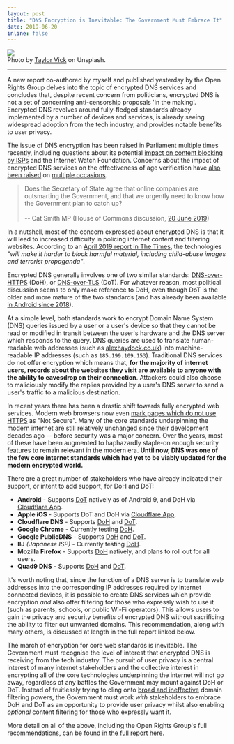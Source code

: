 ```yaml
---
layout: post
title: "DNS Encryption is Inevitable: The Government Must Embrace It"
date: 2019-06-20
inline: false
---
```

<div class="img_row">
  <img class="col three" src="{{ site.baseurl }}/assets/img/encrypted-dns-article-header.jpg">
</div>
<div class="col three caption">Photo by <a href="https://unsplash.com/photos/M5tzZtFCOfs">Taylor Vick</a> on Unsplash.</div>

***
A new report co-authored by myself and published yesterday by the Open Rights Group delves into the topic of encrypted DNS services and concludes that, despite recent concern from politicians, encrypted DNS is not a set of concerning anti-censorship proposals 'in the making'. Encrypted DNS revolves around fully-fledged standards already implemented by a number of devices and services, is already seeing widespread adoption from the tech industry, and provides notable benefits to user privacy.

The issue of DNS encryption has been raised in Parliament multiple times recently, including questions about its potential [impact on content blocking by ISPs](https://hansard.parliament.uk/Lords/2019-05-14/debates/E84CBBAE-E005-46E0-B7E5-845882DB1ED8/InternetEncryption#contribution-1173F87E-6D5C-4D40-AA22-AE130D5FE34C) and the Internet Watch Foundation. Concerns about the impact of encrypted DNS services on the effectiveness of age verification have [also been raised](https://hansard.parliament.uk/Commons/2019-06-20/debates/FEB4CA3E-3F17-4E1C-803A-7194ECB996FF/OnlinePornographyAgeVerification#contribution-9B5F82E0-B9A4-41F5-AD91-0A9DB75523F0) on [multiple occasions](https://hansard.parliament.uk/Lords/2019-06-20/debates/25EBF901-BE4F-488B-8AE9-9A7DB1089DE5/AgeVerification#contribution-DF6BE9F4-5287-4A44-B2EF-6E0DAD70F867).

> Does the Secretary of State agree that online companies are outsmarting the Government, and that we urgently need to know how the Government plan to catch up? <br><br> -- Cat Smith MP (House of Commons discussion, [20 June 2019](https://hansard.parliament.uk/Commons/2019-06-20/debates/FEB4CA3E-3F17-4E1C-803A-7194ECB996FF/OnlinePornographyAgeVerification#contribution-9B5F82E0-B9A4-41F5-AD91-0A9DB75523F0))

In a nutshell, most of the concern expressed about encrypted DNS is that it will lead to increased difficulty in policing internet content and filtering websites. According to an [April 2019 report in The Times](https://www.thetimes.co.uk/article/warning-over-google-chrome-browsers-new-threat-to-children-vm09w9jpr), the technologies *"will make it harder to block harmful material, including child-abuse images and terrorist propaganda"*.

Encrypted DNS generally involves one of two similar standards: [DNS-over-HTTPS](https://en.wikipedia.org/wiki/DNS_over_HTTPS) (DoH), or [DNS-over-TLS](https://en.wikipedia.org/wiki/DNS_over_TLS) (DoT). For whatever reason, most political discussion seems to only make reference to DoH, even though DoT is the older and more mature of the two standards (and has already been available [in Android since 2018](https://android-developers.googleblog.com/2018/04/dns-over-tls-support-in-android-p.html)).

At a simple level, both standards work to encrypt Domain Name System (DNS) queries issued by a user or a user's device so that they cannot be read or modified in transit between the user's hardware and the DNS server which responds to the query. DNS queries are used to translate human-readable web addresses (such as [alexhaydock.co.uk](https://alexhaydock.co.uk)) into machine-readable IP addresses (such as `185.199.109.153`). Traditional DNS services do not offer encryption which means that, **for the majority of internet users, records about the websites they visit are available to anyone with the ability to eavesdrop on their connection**. Attackers could also choose to maliciously modify the replies provided by a user's DNS server to send a user's traffic to a malicious destination.

In recent years there has been a drastic shift towards fully encrypted web services. Modern web browsers now even [mark pages which do not use HTTPS](https://www.blog.google/products/chrome/milestone-chrome-security-marking-http-not-secure/) as "Not Secure". Many of the core standards underpinning the modern internet are still relatively unchanged since their development decades ago -- before security was a major concern. Over the years, most of these have been augmented to haphazardly staple-on enough security features to remain relevant in the modern era. **Until now, DNS was one of the few core internet standards which had yet to be viably updated for the modern encrypted world.**

There are a great number of stakeholders who have already indicated their support, or intent to add support, for DoH and DoT:
* **Android** - Supports [DoT](https://android-developers.googleblog.com/2018/04/dns-over-tls-support-in-android-p.html) natively as of Android 9, and DoH via [Cloudflare App](https://play.google.com/store/apps/details?id=com.cloudflare.onedotonedotonedotone).
* **Apple iOS** - Supports DoT and DoH via [Cloudflare App](https://apps.apple.com/us/app/1-1-1-1-faster-internet/id1423538627).
* **Cloudflare DNS** - Supports [DoH](https://developers.cloudflare.com/1.1.1.1/dns-over-https/) and [DoT](https://developers.cloudflare.com/1.1.1.1/dns-over-tls/).
* **Google Chrome** - Currently testing [DoH](https://mailarchive.ietf.org/arch/msg/dns-privacy/kpt6ZYMN5H3DsXPVi_QldmbAdJw).
* **Google PublicDNS** - Supports [DoH](https://developers.google.com/speed/public-dns/docs/dns-over-https) and [DoT](https://developers.google.com/speed/public-dns/docs/dns-over-tls).
* **IIJ** *(Japanese ISP)* - Currently testing [DoH](https://twitter.com/IIJ_doumae/status/1125945383144714241).
* **Mozilla Firefox** - Supports [DoH](https://blog.mozilla.org/futurereleases/2019/04/02/dns-over-https-doh-update-recent-testing-results-and-next-steps/) natively, and plans to roll out for all users.
* **Quad9 DNS** - Supports [DoH](https://www.quad9.net/doh-quad9-dns-servers/) and [DoT](https://www.quad9.net/faq/#Does_Quad9_support_DNS_over_TLS).

It's worth noting that, since the function of a DNS server is to translate web addresses into the corresponding IP addresses required by internet connected devices, it is possible to create DNS services which provide encryption *and* also offer filtering for those who expressly wish to use it (such as parents, schools, or public Wi-Fi operators). This allows users to gain the privacy and security benefits of encrypted DNS without sacrificing the ability to filter out unwanted domains. This recommendation, along with many others, is discussed at length in the full report linked below.

The march of encryption for core web standards is inevitable. The Government must recognise the level of interest that encrypted DNS is receiving from the tech industry. The pursuit of user privacy is a central interest of many internet stakeholders and the collective interest in encrypting all of the core technologies underpinning the internet will not go away, regardless of any battles the Government may mount against DoH or DoT. Instead of fruitlessly trying to cling onto [broad and ineffective](/news/2019-05-01-isp-adult-content-filtering/) domain filtering powers, the Government must work *with* stakeholders to embrace DoH and DoT as an opportunity to provide user privacy whilst also enabling *optional* content filtering for those who expressly want it.

More detail on all of the above, including the Open Rights Group's full recommendations, can be found [in the full report here](https://www.openrightsgroup.org/about/reports/dns-security-getting-it-right).